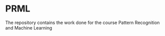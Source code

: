 # PRML
The repository contains the work done for the course Pattern Recognition and Machine Learning

